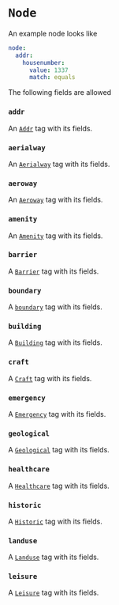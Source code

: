 # `Node`

An example node looks like

```yml
node:
  addr:
    housenumber:
      value: 1337
      match: equals
```

The following fields are allowed

### `addr`

An [`Addr`](../tags/addr.md) tag with its fields.

### `aerialway`

An [`Aerialway`](../tags/aerialway.md) tag with its fields.

### `aeroway`

An [`Aeroway`](../tags/aeroway.md) tag with its fields.

### `amenity`

An [`Amenity`](../tags/amenity.md) tag with its fields.

### `barrier`

A [`Barrier`](../tags/barrier.md) tag with its fields.

### `boundary`

A [`boundary`](../tags/boundary.md) tag with its fields.

### `building`

A [`Building`](../tags/building.md) tag with its fields.

### `craft`

A [`Craft`](../tags/craft.md) tag with its fields.

### `emergency`

A [`Emergency`](../tags/emergency.md) tag with its fields.

### `geological`

A [`Geological`](../tags/geological.md) tag with its fields.

### `healthcare`

A [`Healthcare`](../tags/healthcare.md) tag with its fields.

### `historic`

A [`Historic`](../tags/historic.md) tag with its fields.

### `landuse`

A [`Landuse`](../tags/landuse.md) tag with its fields.

### `leisure`

A [`Leisure`](../tags/leisure.md) tag with its fields.
